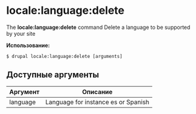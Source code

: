 # locale:language:delete
The **locale:language:delete** command Delete a language to be supported by your site

**Использование:**
```
$ drupal locale:language:delete [arguments] 
```

## Доступные аргументы
Аргумент | Описание
---------|-------------
language | Language for instance es or Spanish
